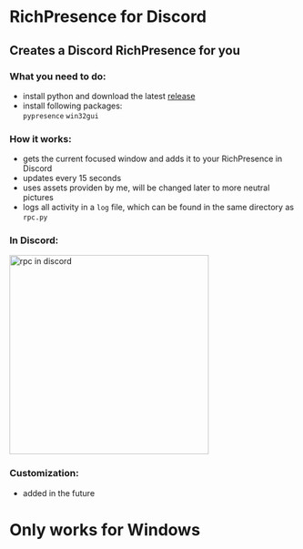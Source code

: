 # RichPresence for Discord

## Creates a Discord RichPresence for you

### What you need to do:
   - install python and download the latest [release](https://raw.githubusercontent.com/xNaCly/scripts/master/discord/richpresence/rpc.py)
   - install following packages:<br>
               `pypresence`
               `win32gui`

### How it works:
   - gets the current focused window and adds it to your RichPresence in Discord <br>
   - updates every 15 seconds<br>
   - uses assets providen by me, will be changed later to more neutral pictures
   - logs all activity in a `log` file, which can be found in the same directory as `rpc.py`



### In Discord: <br>
<img src="https://cdn.discordapp.com/attachments/568847750226116609/678276493297844264/profile.PNG" width="350" title="rpc in discord">

### Customization:
- added in the future
# Only works for Windows
